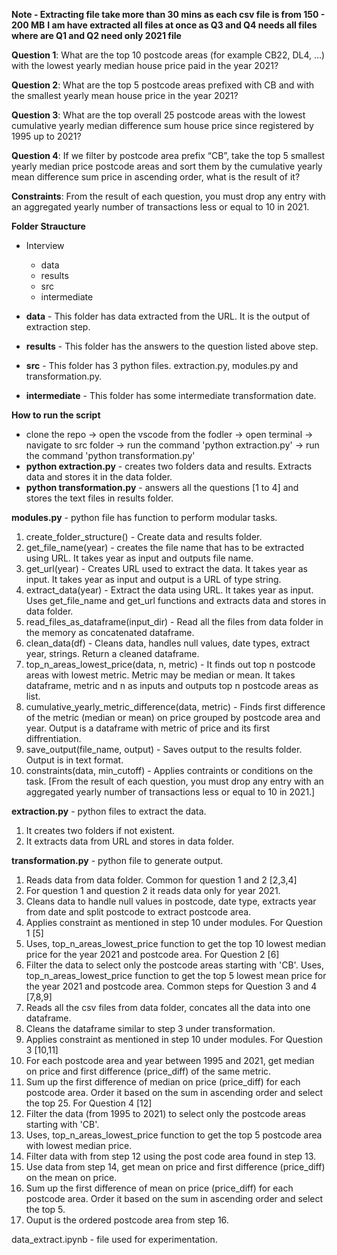 
__Note - Extracting file take more than 30 mins as each csv file is from 150 - 200 MB__
__I am have extracted all files at once as Q3 and Q4 needs all files where are Q1 and Q2 need only 2021 file__


__Question 1__:
What are the top 10 postcode areas (for example CB22, DL4, …) with the lowest yearly median house price paid in the year 2021?

__Question 2__:
What are the top 5 postcode areas prefixed with CB and with the smallest yearly mean house price in the year 2021?

__Question 3__:
What are the top overall 25 postcode areas with the lowest cumulative yearly median difference sum house price since registered by 1995 up to 2021?

__Question 4__:
If we filter by postcode area prefix “CB”, take the top 5 smallest yearly median price postcode areas and sort them by the cumulative yearly mean difference sum price in ascending order, what is the result of it?

__Constraints__:
From the result of each question, you must drop any entry with an aggregated yearly number of transactions less or equal to 10 in 2021.

__Folder Straucture__
- Interview
   - data
   - results
   - src
   - intermediate

- __data__ - This folder has data extracted from the URL. It is the output of extraction step.
- __results__ - This folder has the answers to the question listed above step.
- __src__ - This folder has 3 python files. extraction.py, modules.py and transformation.py.
- __intermediate__ - This folder has some intermediate transformation date.


__How to run the script__
- clone the repo -> open the vscode from the fodler -> open terminal -> navigate to src folder -> run the command 'python extraction.py' -> run the command 'python transformation.py'
- __python extraction.py__ - creates two folders data and results. Extracts data and stores it in the data folder.
- __python transformation.py__ - answers all the questions [1 to 4] and stores the text files in results folder.


__modules.py__ - python file has function to perform modular tasks.
1. create_folder_structure() - Create data and results folder.
2. get_file_name(year) - creates the file name that has to be extracted using URL. It takes year as input and outputs file name. 
3. get_url(year) - Creates URL used to extract the data. It takes year as input. It takes year as input and output is a URL of type string.
4. extract_data(year) - Extract the data using URL. It takes year as input. Uses get_file_name and get_url functions and extracts data and stores in data folder.
5. read_files_as_dataframe(input_dir) - Read all the files from data folder in the memory as concatenated dataframe.
6. clean_data(df) - Cleans data, handles null values, date types, extract year, strings. Return a cleaned dataframe.
7. top_n_areas_lowest_price(data, n, metric) - It finds out top n postcode areas with lowest metric. Metric may be median or mean. It takes dataframe, metric and n as inputs and outputs top n postcode areas as list.
8. cumulative_yearly_metric_difference(data, metric) - Finds first difference of the metric (median or mean) on price grouped by postcode area and year. Output is a dataframe with metric of price and its first diffrentiation.
9. save_output(file_name, output) - Saves output to the results folder. Output is in text format.
10. constraints(data, min_cutoff) - Applies contraints or conditions on the task. [From the result of each question, you must drop any entry with an aggregated yearly number of transactions less or equal to 10 in 2021.]

__extraction.py__ - python files to extract the data. 
1. It creates two folders if not existent. 
2. It extracts data from URL and stores in data folder.

__transformation.py__ - python file to generate output. 
1. Reads data from data folder.
Common for  question 1 and 2 [2,3,4]
2. For question 1 and question 2 it reads data only for year 2021.
3. Cleans data to handle null values in postcode, date type, extracts year from date and split postcode to extract postcode area.
4. Applies constraint as mentioned in step 10 under modules.
For Question 1 [5]
5. Uses, top_n_areas_lowest_price function to get the top 10 lowest median price for the year 2021 and postcode area.
For Question 2 [6]
6. Filter the data to select only the postcode areas starting with 'CB'. Uses, top_n_areas_lowest_price function to get the top 5 lowest mean price for the year 2021 and postcode area.
Common steps for Question 3 and 4 [7,8,9]
7. Reads all the csv files from data folder, concates all the data into one dataframe.
8. Cleans the dataframe similar to step 3 under transformation.
9. Applies constraint as mentioned in step 10 under modules.
For Question 3 [10,11]
10. For each postcode area and year between 1995 and 2021, get median on price and first difference  (price_diff) of the same metric.
11. Sum up the first difference of median on price (price_diff) for each postcode area. Order it based on the sum in ascending order and select the top 25.
For Question 4 [12]
12. Filter the data (from 1995 to 2021) to select only the postcode areas starting with 'CB'.
13. Uses, top_n_areas_lowest_price function to get the top 5 postcode area with lowest median price.
14. Filter data with from step 12 using the post code area found in step 13.
15. Use data from step 14, get mean on price and first difference  (price_diff) on the mean on price.
16. Sum up the first difference of mean on price (price_diff) for each postcode area. Order it based on the sum in ascending order and select the top 5.
17. Ouput is the ordered postcode area from step 16.



data_extract.ipynb - file used for experimentation.
